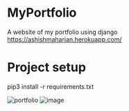 # MyPortfolio
A website of my portfolio using django
https://ashishmaharjan.herokuapp.com/

# Project setup
pip3 install -r requirements.txt


![portfolio](https://user-images.githubusercontent.com/50957556/142572846-ec4e31c7-e131-4b19-a96d-5842ebe30938.png)
![image](https://user-images.githubusercontent.com/50957556/142572966-1bcecf79-453c-45ec-ab50-9bea978d38c7.png)

